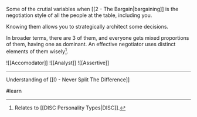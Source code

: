 Some of the crutial variables when [[2 - The Bargain|bargaining]] is the negotiation style of all the people at the table, including you.

Knowing them allows you to strategically architect some decisions.

In broader terms, there are 3 of them, and everyone gets mixed proportions of them, having one as dominant. An effective negotiator uses distinct elements of them wisely[^1].

![[Accomodator]]
![[Analyst]]
![[Assertive]]

---

Understanding of [[0 - Never Split The Difference]]

#learn

[^1]: Relates to [[DISC Personality Types|DISC]].